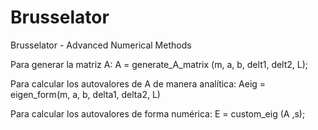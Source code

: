 # Brusselator
Brusselator - Advanced Numerical Methods

Para generar la matriz A:
A = generate_A_matrix (m, a, b, delt1, delt2, L);

Para calcular los autovalores de A de manera analítica:
Aeig = eigen_form(m, a, b, delta1, delta2, L)

Para calcular los autovalores de forma numérica:
E = custom_eig (A ,s);